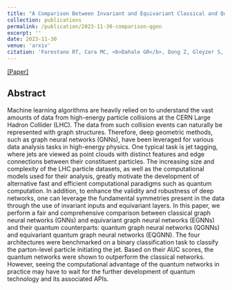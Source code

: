 ```yaml
---
title: "A Comparison Between Invariant and Equivariant Classical and Quantum Graph Neural Networks"
collection: publications
permalink: /publication/2023-11-30-comparison-qgnn
excerpt: ''
date: 2023-11-30
venue: 'arxiv'
citation: 'Forestano RT, Cara MC, <b>Dahale GR</b>, Dong Z, Gleyzer S, Justice D, Kong K, Magorsch T, Matchev KT, Matcheva K, Unlu EB. A Comparison Between Invariant and Equivariant Classical and Quantum Graph Neural Networks. arXiv preprint arXiv:2311.18672. 2023 Nov 30.'
---
```


[[Paper]](https://arxiv.org/abs/2311.18672)

## Abstract

Machine learning algorithms are heavily relied on to understand the vast amounts of data from high-energy particle collisions at the CERN Large Hadron Collider (LHC). The data from such collision events can naturally be represented with graph structures. Therefore, deep geometric methods, such as graph neural networks (GNNs), have been leveraged for various data analysis tasks in high-energy physics. One typical task is jet tagging, where jets are viewed as point clouds with distinct features and edge connections between their constituent particles. The increasing size and complexity of the LHC particle datasets, as well as the computational models used for their analysis, greatly motivate the development of alternative fast and efficient computational paradigms such as quantum computation. In addition, to enhance the validity and robustness of deep networks, one can leverage the fundamental symmetries present in the data through the use of invariant inputs and equivariant layers. In this paper, we perform a fair and comprehensive comparison between classical graph neural networks (GNNs) and equivariant graph neural networks (EGNNs) and their quantum counterparts: quantum graph neural networks (QGNNs) and equivariant quantum graph neural networks (EQGNN). The four architectures were benchmarked on a binary classification task to classify the parton-level particle initiating the jet. Based on their AUC scores, the quantum networks were shown to outperform the classical networks. However, seeing the computational advantage of the quantum networks in practice may have to wait for the further development of quantum technology and its associated APIs.